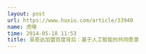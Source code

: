 ```yaml
---
layout: post
url: https://www.huxiu.com/article/33940
name: 虎嗅
time: 2014-05-18 11:53
title: 吴恩达加盟百度背后：基于人工智能的共同愿景
---
```

